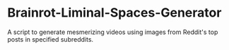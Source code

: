 # Brainrot-Liminal-Spaces-Generator
A script to generate mesmerizing videos using images from Reddit's top posts in specified subreddits.
